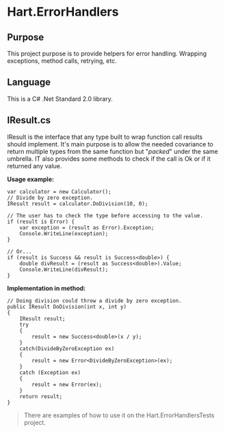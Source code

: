 # Hart.ErrorHandlers

## Purpose

This project purpose is to provide helpers for error handling. Wrapping exceptions, method calls, retrying, etc.

## Language
This is a C# .Net Standard 2.0 library.

## IResult.cs
IResult is the interface that any type built to wrap function call results should implement. It's main purpose is to allow the needed covariance to return multiple types from the same function but "*packed*" under the same umbrella. IT also provides some methods to check if the call is Ok or if it returned any value.

**Usage example:**
``` CSharp
var calculator = new Calculator();
// Divide by zero exception.
IResult result = calculator.DoDivision(10, 0);

// The user has to check the type before accessing to the value.
if (result is Error) {
    var exception = (result as Error).Exception;
    Console.WriteLine(exception);
} 

// Or...
if (result is Success && result is Success<double>) {
    double divResult = (result as Success<double>).Value;
    Console.WriteLine(divResult);
}
```

**Implementation in method:**
``` CSharp
// Doing division could throw a divide by zero exception.
public IResult DoDivision(int x, int y)
{
	IResult result;
	try
	{
		result = new Success<double>(x / y);
	}
	catch(DivideByZeroException ex)
	{
		result = new Error<DivideByZeroException>(ex);
	}
	catch (Exception ex)
	{
		result = new Error(ex);
	}
	return result;
}
```

> There are examples of how to use it on the Hart.ErrorHandlersTests project.